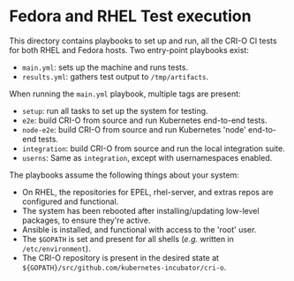 # Fedora and RHEL Test execution

This directory contains playbooks to set up and run, all the CRI-O CI tests
for both RHEL and Fedora hosts. Two entry-point playbooks exist:

 - `main.yml`: sets up the machine and runs tests.
 - `results.yml`: gathers test output to `/tmp/artifacts`.

When running the `main.yml` playbook, multiple tags are present:

 - `setup`: run all tasks to set up the system for testing.
 - `e2e`: build CRI-O from source and run Kubernetes end-to-end tests.
 - `node-e2e`: build CRI-O from source and run Kubernetes 'node' end-to-end tests.
 - `integration`: build CRI-O from source and run the local integration suite.
-  `userns`: Same as `integration`, except with usernamespaces enabled.

The playbooks assume the following things about your system:

 - On RHEL, the repositories for EPEL, rhel-server, and extras repos are configured and functional.
 - The system has been rebooted after installing/updating low-level packages, to ensure they're active.
 - Ansible is installed, and functional with access to the 'root' user.
 - The `$GOPATH` is set and present for all shells (*e.g.* written in `/etc/environment`).
 - The CRI-O repository is present in the desired state at `${GOPATH}/src/github.com/kubernetes-incubator/cri-o`.
